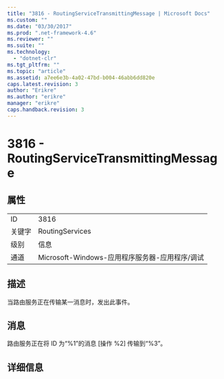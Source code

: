 ```yaml
---
title: "3816 - RoutingServiceTransmittingMessage | Microsoft Docs"
ms.custom: ""
ms.date: "03/30/2017"
ms.prod: ".net-framework-4.6"
ms.reviewer: ""
ms.suite: ""
ms.technology: 
  - "dotnet-clr"
ms.tgt_pltfrm: ""
ms.topic: "article"
ms.assetid: a7ee6e3b-4a02-47bd-b004-46abb6dd820e
caps.latest.revision: 3
author: "Erikre"
ms.author: "erikre"
manager: "erikre"
caps.handback.revision: 3
---
```

# 3816 - RoutingServiceTransmittingMessage
## 属性  
  
|||  
|-|-|  
|ID|3816|  
|关键字|RoutingServices|  
|级别|信息|  
|通道|Microsoft\-Windows\-应用程序服务器\-应用程序\/调试|  
  
## 描述  
 当路由服务正在传输某一消息时，发出此事件。  
  
## 消息  
 路由服务正在将 ID 为“%1”的消息 \[操作 %2\] 传输到“%3”。  
  
## 详细信息